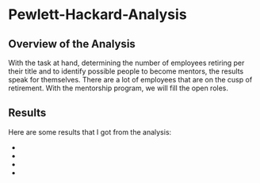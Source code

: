# Pewlett-Hackard-Analysis

## Overview of the Analysis
With the task at hand, determining the number of employees retiring per their title and to identify possible people to become mentors, the results speak for themselves. There are a lot of employees that are on the cusp of retirement. With the mentorship program, we will fill the open roles.

## Results

Here are some results that I got from the analysis:

-
-
-
-
